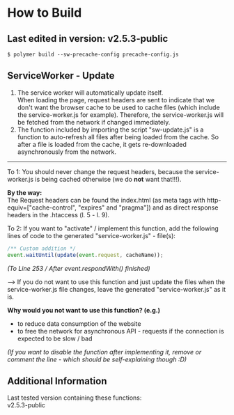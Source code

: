 # How to Build

## Last edited in version: v2.5.3-public

```
$ polymer build --sw-precache-config precache-config.js
```

## ServiceWorker - Update
1. The service worker will automatically update itself. 
<br>When loading the page, request headers are sent to indicate
that we don't want the browser cache to be used to cache files 
(which include the service-worker.js for example). Therefore, the 
service-worker.js will be fetched from the network if changed immediately.
2. The function included by importing the script "sw-update.js" is a function
to auto-refresh all files after being loaded from the cache. So after a file
is loaded from the cache, it gets re-downloaded asynchronously
from the network.

---

To 1: You should never change the request headers, because the service-worker.js
is being cached otherwise (we do **not** want that!!!).


**By the way:**<br>
The Request headers can be found the index.html (as meta tags with 
http-equiv=\["cache-control", "expires" and "pragma"\]) and as direct
response headers in the .htaccess (l. 5 - l. 9).

To 2: If you want to "activate" / implement this function, add the following
lines of code to the generated "service-worker.js" - file(s):

```JavaScript
/** Custom addition */
event.waitUntil(update(event.request, cacheName));
```

*(To Line 253 / After event.respondWith() finished)*

--> If you do not want to use this function and just update the files when
the service-worker.js file changes, leave the generated "service-worker.js"
as it is.

**Why would you not want to use this function? (e.g.)**

- to reduce data consumption of the website
- to free the network for asynchronous API - requests if the connection is expected to
be slow / bad

*(If you want to disable the function after implementing it, remove or comment
the line - which should be self-explaining though :D)*

## Additional Information

Last tested version containing these functions:<br>
v2.5.3-public